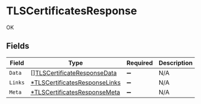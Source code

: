 # TLSCertificatesResponse

OK


## Fields

| Field                                                                                | Type                                                                                 | Required                                                                             | Description                                                                          |
| ------------------------------------------------------------------------------------ | ------------------------------------------------------------------------------------ | ------------------------------------------------------------------------------------ | ------------------------------------------------------------------------------------ |
| `Data`                                                                               | [][TLSCertificateResponseData](../../models/shared/tlscertificateresponsedata.md)    | :heavy_minus_sign:                                                                   | N/A                                                                                  |
| `Links`                                                                              | [*TLSCertificatesResponseLinks](../../models/shared/tlscertificatesresponselinks.md) | :heavy_minus_sign:                                                                   | N/A                                                                                  |
| `Meta`                                                                               | [*TLSCertificatesResponseMeta](../../models/shared/tlscertificatesresponsemeta.md)   | :heavy_minus_sign:                                                                   | N/A                                                                                  |